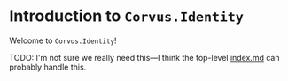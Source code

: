 # Introduction to `Corvus.Identity`

Welcome to `Corvus.Identity`!

TODO: I'm not sure we really need this—I think the top-level [index.md](../index.md) can probably handle this.